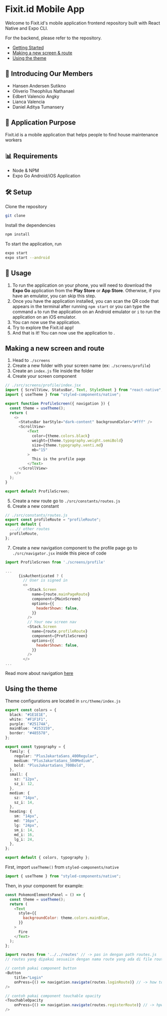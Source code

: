 # Fixit.id Mobile App

Welcome to Fixit.id's mobile application frontend repository built with React Native and Expo CLI.

For the backend, please refer to the []() repository.

- [Getting Started](#🛠-setup)
- [Making a new screen & route](#making-a-new-screen-and-route)
- [Using the theme](#using-the-theme)

## 🤝 Introducing Our Members
- Hansen Andersen Sutikno
- Oliverio Theophilus Nathanael
- Edbert Valencio Angky
- Lianca Valencia
- Daniel Aditya Tumansery

## 🌟 Application Purpose
Fixit.id is a mobile application that helps people to find house maintenance workers

## 📊 Requirements

- Node & NPM
- Expo Go Android/iOS Application

## 🛠 Setup

Clone the repository

```bash
git clone 
```

Install the dependencies

```bash
npm install
```

To start the application, run

```bash
expo start
expo start --android
```

## 📱 Usage
1. To run the application on your phone, you will need to download the **Expo Go** application from the **Play Store** or **App Store**. Otherwise, if you have an emulator, you can skip this step.
2. Once you have the application installed, you can scan the QR code that appears in the terminal after running `npm start` or you can type the command `a` to run the application on an Android emulator or `i` to run the application on an iOS emulator.
3. You can now use the application.
4. Try to explore the Fixit.id app!
5. And that is it! You can now use the application to .


## Making a new screen and route

1. Head to `./screens`
2. Create a new folder with your screen name (ex: `./screens/profile`)
3. Create an `index.js` file inside the folder
4. Create your screen component

```js
// ./src/screens/profile/index.jsx
import { ScrollView, StatusBar, Text, StyleSheet } from "react-native";
import { useTheme } from "styled-components/native";

export function ProfileScreen({ navigation }) {
  const theme = useTheme();
  return (
    <>
      <StatusBar barStyle="dark-content" backgroundColor="#fff" />
      <ScrollView>
          <Text
            color={theme.colors.black}
            weight={theme.typography.weight.semiBold}
            size={theme.typography.venti.md}
            mb="15"
          >
            This is the profile page
          </Text>
      </ScrollView>
    </>
  );
}

export default ProfileScreen;
```

5. Create a new route go to `./src/constants/routes.js`
6. Create a new constant

```js
// ./src/constants/routes.js
export const profileRoute = "profileRoute";
export default {
  ...// other routes
  profileRoute,
};
```

7. Create a new navigation component to the profile page go to `./src/navigator.jsx` inside this piece of code

```js
import ProfileScreen from './screens/profile'

...
      {isAuthenticated ? (
        // User is signed in
        <>
          <Stack.Screen
            name={route.mainPageRoute}
            component={MainScreen}
            options={{
              headerShown: false,
            }}
          />
          // Your new screen nav
          <Stack.Screen
            name={route.profileRoute}
            component={ProfileScreen}
            options={{
              headerShown: false,
            }}
          />
        </>
...
```

Read more about navigation [here](https://reactnavigation.org/docs/getting-started)

## Using the theme

Theme configurations are located in `src/theme/index.js`

```ts
export const colors = {
  black: "#1E1E1E",
  white: "#F1F1F1",
  purple: "#25174A",
  mainBlue: "#253159",
  border: "#485578",
};

export const typography = {
  family: {
    regular: "PlusJakartaSans_400Regular",
    medium: "PlusJakartaSans_500Medium",
    bold: "PlusJakartaSans_700Bold",
  },
  small: {
    sz: "12px",
    sz_i: 12,
  },
  medium: {
    sz: "14px",
    sz_i: 14,
  },
  heading: {
    sm: "14px",
    md: "16px",
    lg: "24px",
    sm_i: 14,
    md_i: 16,
    lg_i: 24,
  },
};

export default { colors, typography };
```

First, import `useTheme()` from `styled-components/native`

```js
import { useTheme } from "styled-components/native";
```

Then, in your component for example:

```js
const PokemonElementsPanel = () => {
  const theme = useTheme();
  return (
    <Text
      style={{
        backgroundColor: theme.colors.mainBlue,
      }}
    >
      Fire
    </Text>
  );
};
```

```js
import routes from '../../routes' // -> pas in dengan path routes.js
// routes yang dipakai sesuaiin dengan nama route yang ada di file routes.js

// contoh pakai component button
<Button
    title="Login"
    onPress={() => navigation.navigate(routes.loginRoute)} // -> how to navigate to login route
/>

// contoh pakai component touchable opacity
<TouchableOpacity
    onPress={() => navigation.navigate(routes.registerRoute)} // -> hpw to navigate to register
/>
```
